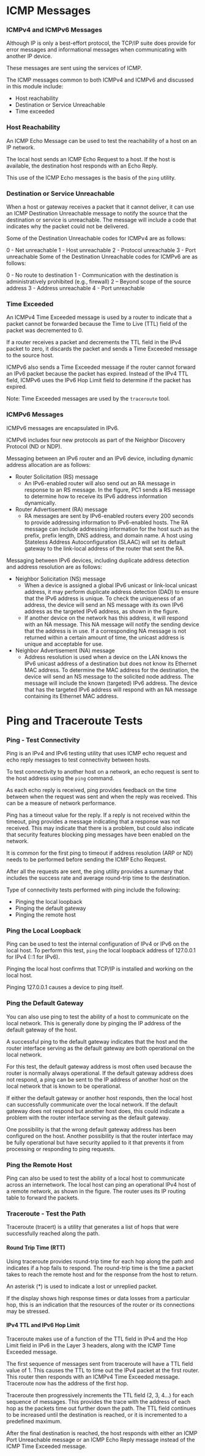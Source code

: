 # ICMP Messages

### ICMPv4 and ICMPv6 Messages

Although IP is only a best-effort protocol, the TCP/IP suite does provide for error messages and informational messages when communicating with another IP device. 

These messages are sent using the services of ICMP.

The ICMP messages common to both ICMPv4 and ICMPv6 and discussed in this module include:
- Host reachability
- Destination or Service Unreachable
- Time exceeded

### Host Reachability

An ICMP Echo Message can be used to test the reachability of a host on an IP network. 

The local host sends an ICMP Echo Request to a host. If the host is available, the destination host responds with an Echo Reply.

This use of the ICMP Echo messages is the basis of the `ping` utility.

### Destination or Service Unreachable

When a host or gateway receives a packet that it cannot deliver, it can use an ICMP Destination Unreachable message to notify the source that the destination or service is unreachable. The message will include a code that indicates why the packet could not be delivered.

Some of the Destination Unreachable codes for ICMPv4 are as follows:

0 - Net unreachable
1 - Host unreachable
2 - Protocol unreachable
3 - Port unreachable
Some of the Destination Unreachable codes for ICMPv6 are as follows:

0 - No route to destination
1 - Communication with the destination is administratively prohibited (e.g., firewall)
2 – Beyond scope of the source address
3 - Address unreachable
4 - Port unreachable

### Time Exceeded

An ICMPv4 Time Exceeded message is used by a router to indicate that a packet cannot be forwarded because the Time to Live (TTL) field of the packet was decremented to 0. 

If a router receives a packet and decrements the TTL field in the IPv4 packet to zero, it discards the packet and sends a Time Exceeded message to the source host.

ICMPv6 also sends a Time Exceeded message if the router cannot forward an IPv6 packet because the packet has expired. Instead of the IPv4 TTL field, ICMPv6 uses the IPv6 Hop Limit field to determine if the packet has expired.

Note: Time Exceeded messages are used by the `traceroute` tool.

### ICMPv6 Messages

ICMPv6 messages are encapsulated in IPv6.

ICMPv6 includes four new protocols as part of the Neighbor Discovery Protocol (ND or NDP).

Messaging between an IPv6 router and an IPv6 device, including dynamic address allocation are as follows:
- Router Solicitation (RS) message
    - An IPv6-enabled router will also send out an RA message in response to an RS message. In the figure, PC1 sends a RS message to determine how to receive its IPv6 address information dynamically.
- Router Advertisement (RA) message
    - RA messages are sent by IPv6-enabled routers every 200 seconds to provide addressing information to IPv6-enabled hosts. The RA message can include addressing information for the host such as the prefix, prefix length, DNS address, and domain name. A host using Stateless Address Autoconfiguration (SLAAC) will set its default gateway to the link-local address of the router that sent the RA.

Messaging between IPv6 devices, including duplicate address detection and address resolution are as follows:
- Neighbor Solicitation (NS) message
    - When a device is assigned a global IPv6 unicast or link-local unicast address, it may perform duplicate address detection (DAD) to ensure that the IPv6 address is unique. To check the uniqueness of an address, the device will send an NS message with its own IPv6 address as the targeted IPv6 address, as shown in the figure.
    - If another device on the network has this address, it will respond with an NA message. This NA message will notify the sending device that the address is in use. If a corresponding NA message is not returned within a certain amount of time, the unicast address is unique and acceptable for use.
- Neighbor Advertisement (NA) message
     - Address resolution is used when a device on the LAN knows the IPv6 unicast address of a destination but does not know its Ethernet MAC address. To determine the MAC address for the destination, the device will send an NS message to the solicited node address. The message will include the known (targeted) IPv6 address. The device that has the targeted IPv6 address will respond with an NA message containing its Ethernet MAC address.

# Ping and Traceroute Tests

### Ping - Test Connectivity

Ping is an IPv4 and IPv6 testing utility that uses ICMP echo request and echo reply messages to test connectivity between hosts.

To test connectivity to another host on a network, an echo request is sent to the host address using the `ping` command.

As each echo reply is received, ping provides feedback on the time between when the request was sent and when the reply was received. This can be a measure of network performance.

Ping has a timeout value for the reply. If a reply is not received within the timeout, ping provides a message indicating that a response was not received. This may indicate that there is a problem, but could also indicate that security features blocking ping messages have been enabled on the network. 
 
It is common for the first ping to timeout if address resolution (ARP or ND) needs to be performed before sending the ICMP Echo Request.

After all the requests are sent, the ping utility provides a summary that includes the success rate and average round-trip time to the destination.

Type of connectivity tests performed with ping include the following:
- Pinging the local loopback
- Pinging the default gateway
- Pinging the remote host

### Ping the Local Loopback

Ping can be used to test the internal configuration of IPv4 or IPv6 on the local host. To perform this test, `ping` the local loopback address of 127.0.0.1 for IPv4 (::1 for IPv6).

Pinging the local host confirms that TCP/IP is installed and working on the local host.

Pinging 127.0.0.1 causes a device to ping itself.

### Ping the Default Gateway

You can also use ping to test the ability of a host to communicate on the local network. This is generally done by pinging the IP address of the default gateway of the host. 

A successful ping to the default gateway indicates that the host and the router interface serving as the default gateway are both operational on the local network.

For this test, the default gateway address is most often used because the router is normally always operational. If the default gateway address does not respond, a ping can be sent to the IP address of another host on the local network that is known to be operational.

If either the default gateway or another host responds, then the local host can successfully communicate over the local network. If the default gateway does not respond but another host does, this could indicate a problem with the router interface serving as the default gateway.

One possibility is that the wrong default gateway address has been configured on the host. Another possibility is that the router interface may be fully operational but have security applied to it that prevents it from processing or responding to ping requests.

### Ping the Remote Host

Ping can also be used to test the ability of a local host to communicate across an internetwork. The local host can ping an operational IPv4 host of a remote network, as shown in the figure. The router uses its IP routing table to forward the packets.

### Traceroute - Test the Path

Traceroute (tracert) is a utility that generates a list of hops that were successfully reached along the path.

#### Round Trip Time (RTT)

Using traceroute provides round-trip time for each hop along the path and indicates if a hop fails to respond. The round-trip time is the time a packet takes to reach the remote host and for the response from the host to return. 

An asterisk (*) is used to indicate a lost or unreplied packet.

If the display shows high response times or data losses from a particular hop, this is an indication that the resources of the router or its connections may be stressed.

#### IPv4 TTL and IPv6 Hop Limit

Traceroute makes use of a function of the TTL field in IPv4 and the Hop Limit field in IPv6 in the Layer 3 headers, along with the ICMP Time Exceeded message.

The first sequence of messages sent from traceroute will have a TTL field value of 1. This causes the TTL to time out the IPv4 packet at the first router. This router then responds with an ICMPv4 Time Exceeded message. Traceroute now has the address of the first hop.

Traceroute then progressively increments the TTL field (2, 3, 4...) for each sequence of messages. This provides the trace with the address of each hop as the packets time out further down the path. The TTL field continues to be increased until the destination is reached, or it is incremented to a predefined maximum.

After the final destination is reached, the host responds with either an ICMP Port Unreachable message or an ICMP Echo Reply message instead of the ICMP Time Exceeded message.